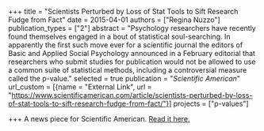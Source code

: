 +++
title = "Scientists Perturbed by Loss of Stat Tools to Sift Research Fudge from Fact"
date = 2015-04-01
authors = ["Regina Nuzzo"]
publication_types = ["2"]
abstract = "Psychology researchers have recently found themselves engaged in a bout of statistical soul-searching. In apparently the first such move ever for a scientific journal the editors of Basic and Applied Social Psychology announced in a February editorial that researchers who submit studies for publication would not be allowed to use a common suite of statistical methods, including a controversial measure called the p-value."
selected = true
publication = "*Scientific American*"
url_custom = [{name = "External Link", url = "https://www.scientificamerican.com/article/scientists-perturbed-by-loss-of-stat-tools-to-sift-research-fudge-from-fact/"}]
projects = ["p-values"]

+++
A news piece for Scientific American. [Read it here.](https://www.scientificamerican.com/article/scientists-perturbed-by-loss-of-stat-tools-to-sift-research-fudge-from-fact/)
